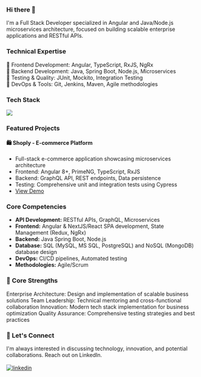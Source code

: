 ### Hi there 👋 

I'm a Full Stack Developer specialized in Angular and Java/Node.js microservices architecture, focused on building scalable enterprise applications and RESTful APIs.

### Technical Expertise
🔹 Frontend Development: Angular, TypeScript, RxJS, NgRx<br>
🔹 Backend Development: Java, Spring Boot, Node.js, Microservices<br>
🔹 Testing & Quality: JUnit, Mockito, Integration Testing<br>
🔹 DevOps & Tools: Git, Jenkins, Maven, Agile methodologies

### Tech Stack
<p align="left">
    <img src="https://skillicons.dev/icons?i=nodejs,golang,java,spring,hibernate,angular,react,nextjs,typescript,nodejs,mongodb,mysql" />
</p>

### Featured Projects

#### 🛍️ Shoply - E-commerce Platform
- Full-stack e-commerce application showcasing microservices architecture
- Frontend: Angular 8+, PrimeNG, TypeScript, RxJS
- Backend: GraphQL API, REST endpoints, Data persistence
- Testing: Comprehensive unit and integration tests using Cypress
- [View Demo](https://ecommerce-app-angular.netlify.app/)

### Core Competencies
- **API Development:** RESTful APIs, GraphQL, Microservices
- **Frontend:** Angular & NextJS/React SPA development, State Management (Redux, NgRx)
- **Backend:** Java Spring Boot, Node.js
- **Database:** SQL (MySQL, MS SQL, PostgreSQL) and NoSQL (MongoDB) database design
- **DevOps:** CI/CD pipelines, Automated testing
- **Methodologies:** Agile/Scrum

### 🌟 Core Strengths

Enterprise Architecture: Design and implementation of scalable business solutions
Team Leadership: Technical mentoring and cross-functional collaboration
Innovation: Modern tech stack implementation for business optimization
Quality Assurance: Comprehensive testing strategies and best practices

### 🤝 Let's Connect
I'm always interested in discussing technology, innovation, and potential collaborations. Reach out on LinkedIn.<br><br>
[![linkedin](https://img.shields.io/badge/linkedin-0A66C2?style=for-the-badge&logo=linkedin&logoColor=white)](https://www.linkedin.com/in/lukagolubovic/)

